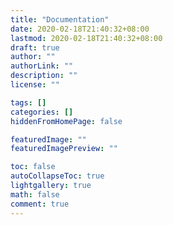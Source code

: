 ```yaml
---
title: "Documentation"
date: 2020-02-18T21:40:32+08:00
lastmod: 2020-02-18T21:40:32+08:00
draft: true
author: ""
authorLink: ""
description: ""
license: ""

tags: []
categories: []
hiddenFromHomePage: false

featuredImage: ""
featuredImagePreview: ""

toc: false
autoCollapseToc: true
lightgallery: true
math: false
comment: true
---
```


<!--more-->
